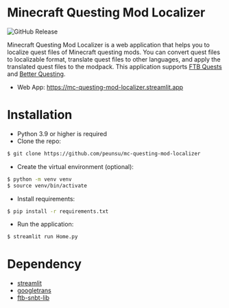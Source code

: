 # Minecraft Questing Mod Localizer

![GitHub Release](https://img.shields.io/github/v/release/peunsu/mc-questing-mod-localizer?style=for-the-badge)

Minecraft Questing Mod Localizer is a web application that helps you to localize quest files of Minecraft questing mods.
You can convert quest files to localizable format, translate quest files to other languages, and apply the translated quest files to the modpack.
This application supports [FTB Quests](https://www.curseforge.com/minecraft/mc-mods/ftb-quests-forge) and [Better Questing](https://www.curseforge.com/minecraft/mc-mods/better-questing).

* Web App: https://mc-questing-mod-localizer.streamlit.app

# Installation
* Python 3.9 or higher is required
* Clone the repo:
```bash
$ git clone https://github.com/peunsu/mc-questing-mod-localizer
```
* Create the virtual environment (optional):
```bash
$ python -m venv venv
$ source venv/bin/activate
```
* Install requirements:
```bash
$ pip install -r requirements.txt
```
* Run the application:
```bash
$ streamlit run Home.py
```

# Dependency
* [streamlit](https://github.com/streamlit/streamlit)
* [googletrans](https://github.com/ssut/py-googletrans)
* [ftb-snbt-lib](https://github.com/peunsu/ftb-snbt-lib)